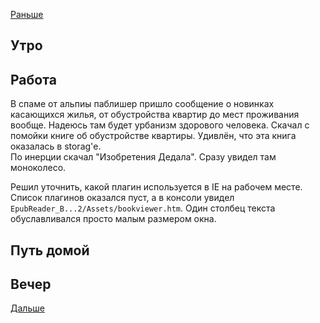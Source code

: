[Раньше](2021.06.21.md)
## Утро
## Работа
В спаме от альпиы паблишер пришло сообщение о новинках касающихся жилья, от обустройства квартир до мест проживания вообще. Надеюсь там будет урбанизм здорового человека. Скачал с помойки книге об обустройстве квартиры. Удивлён, что эта книга оказалась в storag'е.  
По инерции скачал "Изобретения Дедала". Сразу увидел там моноколесо.

Решил уточнить, какой плагин используется в IE на рабочем месте. Список плагинов оказался пуст, а в консоли увидел `EpubReader_B...2/Assets/bookviewer.htm`. Один столбец текста обуславливался просто малым размером окна.
## Путь домой
## Вечер
[Дальше](2021.06.23.md)